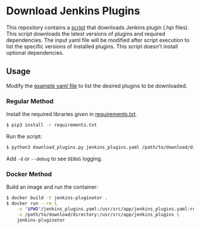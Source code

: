 # Download Jenkins Plugins
This repository contains a [script](download_plugins.py) that downloads Jenkins plugin (.hpi files).
This script downloads the latest versions of plugins and required dependencies.
The input yaml file will be modified after script execution to list the specific versions of installed plugins.
This script doesn't install optional dependencies.

## Usage
Modify the [example yaml file](jenkins_plugins_example.yaml) to list the desired plugins to be downloaded.

### Regular Method
Install the required libraries given in [requirements.txt](requirements.txt).
```bash
$ pip3 install -r requirements.txt
```

Run the script:
```bash
$ python3 download_plugins.py jenkins_plugins.yaml /path/to/download/directory
```
Add `-d` or `--debug` to see `DEBUG` logging.

### Docker Method
Build an image and run the container:
```bash
$ docker build -t jenkins-pluginator .
$ docker run --rm \
    -v "$PWD"/jenkins_plugins.yaml:/usr/src/app/jenkins_plugins.yaml:ro \
    -v /path/to/download/directory:/usr/src/app/jenkins_plugins \
    jenkins-pluginator
```
